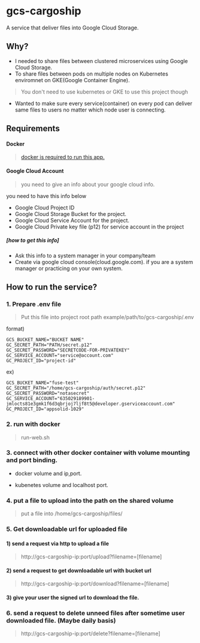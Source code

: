 # gcs-cargoship

A service that deliver files into Google Cloud Storage.

## Why?

- I needed to share files between clustered microservices using Google Cloud Storage.
- To share files between pods on multiple nodes on Kubernetes enviromnet on GKE(Google Container Engine).
> You don't need to use kubernetes or GKE to use this project though

- Wanted to make sure every service(container) on every pod can deliver same files to users no matter which node user is connecting.

## Requirements

#### Docker
> [docker is required to run this app.](https://docker.com)

#### Google Cloud Account
> you need to give an info about your google cloud info.

you need to have this info below
- Google Cloud Project ID
- Google Cloud Storage Bucket for the project.
- Google Cloud Service Account for the project.
- Google Cloud Private key file (p12) for service account in the project

##### **[how to get this info]**
- Ask this info to a system manager in your company/team
- Create via google cloud console(cloud.google.com). if you are a system manager or practicing on your own system.

## How to run the service?

### 1. Prepare .env file
> Put this file into project root path example/path/to/gcs-cargoship/.env

format)
```
GCS_BUCKET_NAME="BUCKET NAME"
GC_SECRET_PATH="PATH/secret.p12"
GC_SECRET_PASSWORD="SECRETCODE-FOR-PRIVATEKEY" 
GC_SERVICE_ACCOUNT="service@account.com"
GC_PROJECT_ID="project-id"
```

ex)
```
GCS_BUCKET_NAME="fuse-test"
GC_SECRET_PATH="/home/gcs-cargoship/auth/secret.p12"
GC_SECRET_PASSWORD="notasecret" 
GC_SERVICE_ACCOUNT="635029189901-jmlocts81e3gmk1f6d3qbrjoj7ljf8t5@developer.gserviceaccount.com"
GC_PROJECT_ID="appsolid-1029"
```

### 2. run with docker
> run-web.sh

### 3. connect with other docker container with volume mounting and port binding.

- docker
volume and ip,port.

- kubenetes
volume and localhost port.

### 4. put a file to upload into the path on the shared volume
> put a file into /home/gcs-cargoship/files/

### 5. Get downloadable url for uploaded file

#### 1) send a request via http to upload a file
> http://gcs-cargoship-ip:port/upload?filename=[filename]

#### 2) send a request to get downloadable url with bucket url
> http://gcs-cargoship-ip:port/download?filename=[filename]

#### 3) give your user the signed url to download the file.

### 6. send a request to delete unneed files after sometime user downloaded file. (Maybe daily basis)
> http://gcs-cargoship-ip:port/delete?filename=[filename]


